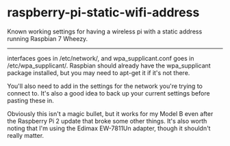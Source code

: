 # raspberry-pi-static-wifi-address

Known working settings for having a wireless pi with a static address running Raspbian 7 Wheezy.

---
interfaces goes in /etc/network/, and wpa_supplicant.conf goes in /etc/wpa_supplicant/. Raspbian should already have the wpa_supplicant package installed, but you may need to apt-get it if it's not there.

You'll also need to add in the settings for the network you're trying to connect to. It's also a good idea to back up your current settings before pasting these in.

Obviously this isn't a magic bullet, but it works for my Model B even after the Raspberry Pi 2 update that broke some other things. It's also worth noting that I'm using the Edimax EW-7811Un adapter, though it shouldn't really matter.

